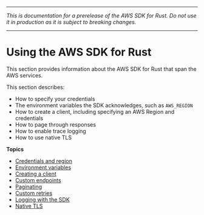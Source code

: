 --------

 *This is documentation for a prerelease of the AWS SDK for Rust\. Do not use it in production as it is subject to breaking changes\.* 

--------

# Using the AWS SDK for Rust<a name="using"></a>

This section provides information about the AWS SDK for Rust that span the AWS services\.

This section describes:
+ How to specify your credentials
+ The environment variables the SDK acknowledges, such as `AWS_REGION`
+ How to create a client, including specifying an AWS Region and credentials
+ How to page through responses
+ How to enable trace logging
+ How to use native TLS

**Topics**
+ [Credentials and region](credentials.md)
+ [Environment variables](environment-variables.md)
+ [Creating a client](client.md)
+ [Custom endpoints](endpoints.md)
+ [Paginating](paginating.md)
+ [Custom retries](retries.md)
+ [Logging with the SDK](logging.md)
+ [Native TLS](tls.md)